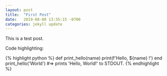 ```yaml
---
layout: post
title:  "First Post"
date:   2019-08-08 13:35:15 -0700
categories: jekyll update
---
```

This is a test post.

Code highlighting:

{% highlight python %}
def print_hello(name)
  print(f'Hello, ${name} !')
end
print_hello('World')
#=> prints 'Hello, World!' to STDOUT.
{% endhighlight %}